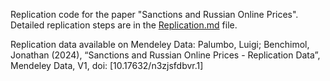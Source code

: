 Replication code for the paper "Sanctions and Russian Online Prices". Detailed replication steps are in the [Replication.md](https://github.com/paluigi/sanctions-russian-online-prices/blob/main/Replication.md) file.

Replication data available on Mendeley Data:
Palumbo, Luigi; Benchimol, Jonathan (2024), “Sanctions and Russian Online Prices - Replication Data”, Mendeley Data, V1, doi: [10.17632/n3zjsfdbvr.1]
